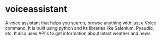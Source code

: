 # voiceassistant
A voice assistant that helps you search, browse anything with just a Voice command, It is built using python and its libraries like Selenium, Pyaudio, etc. It also uses API's to get information about latest weather and news.
